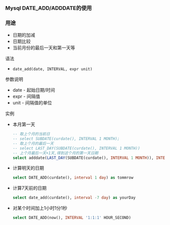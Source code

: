 ### Mysql DATE_ADD/ADDDATE的使用



### 用途

- 日期的加减
- 日期比较
- 当前月份的最后一天和第一天等

语法

- `date_add(date, INTERVAL, expr unit)`

参数说明

- date - 起始日期/时间
- expr - 间隔值
- unit - 间隔值的单位

实例

- 本月第一天

  ```sql
  -- 取上个月的当前日
  -- select SUBDATE(curdate(), INTERVAL 1 MONTH);
  -- 取上个月的最后一天
  -- select LAST_DAY(SUBDATE(curdate(), INTERVAL 1 MONTH))
  -- 上个月最后一天+1天,得到这个月的第一天日期
  select adddate(LAST_DAY(SUBDATE(curdate(), INTERVAL 1 MONTH)), INTERVAL 1 day)
  ```

- 计算明天的日期

  ```sql
  select DATE_ADD(curdate(), interval 1 day) as tommrow
  ```

- 计算7天前的日期

  ```sql
  select date_add(curdate(), interval -7 day) as yourDay
  ```

- 对某个时间加上1小时1分1秒

  ```sql
  select DATE_ADD(now(), INTERVAL '1:1:1' HOUR_SECOND)
  ```

  